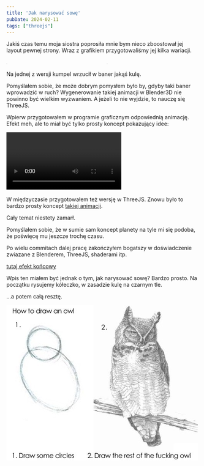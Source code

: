 ```yaml
---
title: 'Jak narysować sowę'
pubDate: 2024-02-11
tags: ["threejs"]
---
```


Jakiś czas temu moja siostra poprosiła mnie bym nieco zboostował jej layout pewnej strony.
Wraz z grafikiem przygotowaliśmy jej kilka wariacji.

<style>
  .images-2 {
    display: grid;
    grid-template-columns: 1fr 1fr;
    gap: 20px;
  }
  .images-2 img {
    border: 1px solid #ddd;
  }
</style>
<div class="images-2">
  <a href="/blog/jak-narysowac-sowe/lay1.jpg"><img src="/blog/jak-narysowac-sowe/lay1.jpg" class="img-border" alt=""></a>
  <a href="/blog/jak-narysowac-sowe/lay2.jpg"><img src="/blog/jak-narysowac-sowe/lay2.jpg" class="img-border" alt=""></a>
</div>

Na jednej z wersji kumpel wrzucił w baner jakąś kulę.

Pomyślałem sobie, że może dobrym pomysłem było by, gdyby taki baner wprowadzić w ruch? Wygenerowanie takiej animacji w Blender3D nie powinno być wielkim wyzwaniem. A jeżeli to nie wyjdzie, to nauczę się ThreeJS.

Wpierw przygotowałem w programie graficznym odpowiednią animację. Efekt meh, ale to miał być tylko prosty koncept pokazujący idee:

<video controls mute>
  <source src="/blog/jak-narysowac-sowe/test0001.mp4">
</video>

W międzyczasie przygotowałem też wersję w ThreeJS. Znowu było to bardzo prosty koncept <a href="/blog/jak-narysowac-sowe/index.html" target="_blank">takiej animacji</a>.

Cały temat niestety zamarł.

Pomyślałem sobie, że w sumie sam koncept planety na tyle mi się podoba, że  poświęcę mu jeszcze trochę czasu.

Po wielu commitach dalej pracę zakończyłem bogatszy w doświadczenie zwiazane z Blenderem, ThreeJS, shaderami itp.

<a href="https://portfolio.domanart.pl" target="_blank" class="demo">tutaj efekt końcowy</a>

Wpis ten miałem być jednak o tym, jak narysować sowę? Bardzo prosto. Na początku rysujemy kółeczko, w zasadzie kulę na czarnym tle.

...a potem całą resztę.

![](./how-to-draw-an-owl.jpg)






